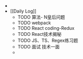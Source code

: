 -
- [[Daily Log]]
	- TODO 算法- N皇后问题
	- TODO webpack
	- TODO React coding-Redux
	- TODO React技术揭秘
	- TODO JS、TS、Regex练习题
	- TODO 面试 技术一面
	-